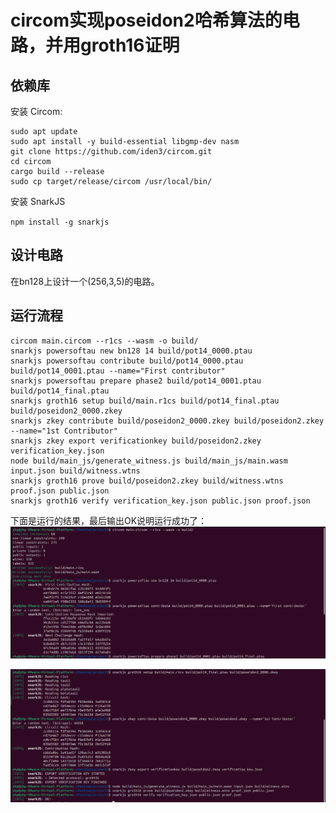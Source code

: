 # circom实现poseidon2哈希算法的电路，并用groth16证明
## 依赖库
安装 Circom:
 ```
sudo apt update
sudo apt install -y build-essential libgmp-dev nasm
git clone https://github.com/iden3/circom.git
cd circom
cargo build --release
sudo cp target/release/circom /usr/local/bin/
 ```
 安装 SnarkJS

 `npm install -g snarkjs`
## 设计电路
在bn128上设计一个(256,3,5)的电路。
## 运行流程
```
circom main.circom --r1cs --wasm -o build/
snarkjs powersoftau new bn128 14 build/pot14_0000.ptau
snarkjs powersoftau contribute build/pot14_0000.ptau build/pot14_0001.ptau --name="First contributor"
snarkjs powersoftau prepare phase2 build/pot14_0001.ptau build/pot14_final.ptau
snarkjs groth16 setup build/main.r1cs build/pot14_final.ptau build/poseidon2_0000.zkey
snarkjs zkey contribute build/poseidon2_0000.zkey build/poseidon2.zkey --name="1st Contributor"
snarkjs zkey export verificationkey build/poseidon2.zkey verification_key.json
node build/main_js/generate_witness.js build/main_js/main.wasm input.json build/witness.wtns
snarkjs groth16 prove build/poseidon2.zkey build/witness.wtns proof.json public.json
snarkjs groth16 verify verification_key.json public.json proof.json
```
下面是运行的结果，最后输出OK说明运行成功了：
![](./l1.png)


![](./l2.png)